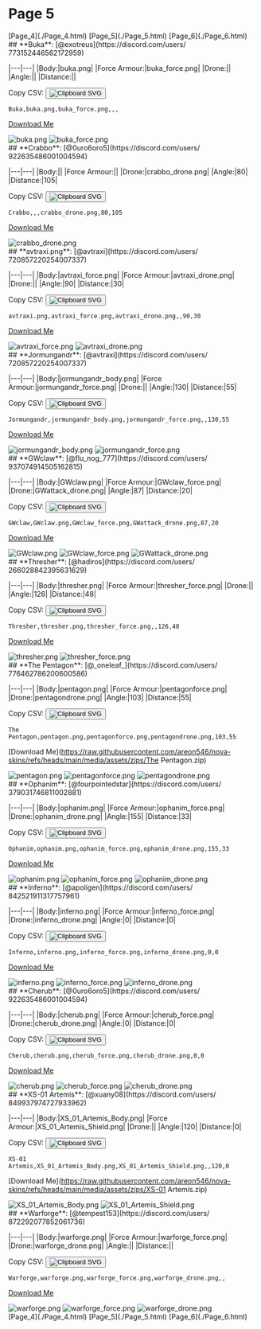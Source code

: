 # Page 5

<section class="nav">
[Page_4](./Page_4.html)
[Page_5](./Page_5.html)
[Page_6](./Page_6.html)
</section>
<section class='skins'>
<section class='skin'>
## **Buka**:
[@exotreus](https://discord.com/users/ 773152446562172959)


|---|---|
|Body:|buka.png|
|Force Armour:|buka_force.png|
|Drone:||
|Angle:||
|Distance:||

Copy CSV: <button class='copier' csv='Buka,buka.png,buka_force.png,,,'><img src='/static/svg/copy.svg' alt='Clipboard SVG'></img></button>

<code class='csv'>Buka,buka.png,buka_force.png,,,</code>

[Download Me](https://raw.githubusercontent.com/areon546/nova-skins/refs/heads/main/media/assets/zips/Buka.zip)

<section class='media'>
<img src='https://raw.githubusercontent.com/areon546/nova-skins/refs/heads/main/media/custom_skins/buka.png' alt='buka.png' class='body'></img>
<img src='https://raw.githubusercontent.com/areon546/nova-skins/refs/heads/main/media/custom_skins/buka_force.png' alt='buka_force.png' class='force'></img>

</section>
</section>
<section class='skin'>
## **Crabbo**:
[@0uro6oro5](https://discord.com/users/ 922635486001004594)


|---|---|
|Body:||
|Force Armour:||
|Drone:|crabbo_drone.png|
|Angle:|80|
|Distance:|105|

Copy CSV: <button class='copier' csv='Crabbo,,,crabbo_drone.png,80,105'><img src='/static/svg/copy.svg' alt='Clipboard SVG'></img></button>

<code class='csv'>Crabbo,,,crabbo_drone.png,80,105</code>

[Download Me](https://raw.githubusercontent.com/areon546/nova-skins/refs/heads/main/media/assets/zips/Crabbo.zip)

<section class='media'>
<img src='https://raw.githubusercontent.com/areon546/nova-skins/refs/heads/main/media/custom_skins/crabbo_drone.png' alt='crabbo_drone.png' class='drone'></img>

</section>
</section>
<section class='skin'>
## **avtraxi.png**:
[@avtraxi](https://discord.com/users/ 720857220254007337)


|---|---|
|Body:|avtraxi_force.png|
|Force Armour:|avtraxi_drone.png|
|Drone:||
|Angle:|90|
|Distance:|30|

Copy CSV: <button class='copier' csv='avtraxi.png,avtraxi_force.png,avtraxi_drone.png,,90,30'><img src='/static/svg/copy.svg' alt='Clipboard SVG'></img></button>

<code class='csv'>avtraxi.png,avtraxi_force.png,avtraxi_drone.png,,90,30</code>

[Download Me](https://raw.githubusercontent.com/areon546/nova-skins/refs/heads/main/media/assets/zips/avtraxi.png.zip)

<section class='media'>
<img src='https://raw.githubusercontent.com/areon546/nova-skins/refs/heads/main/media/custom_skins/avtraxi_force.png' alt='avtraxi_force.png' class='body'></img>
<img src='https://raw.githubusercontent.com/areon546/nova-skins/refs/heads/main/media/custom_skins/avtraxi_drone.png' alt='avtraxi_drone.png' class='force'></img>

</section>
</section>
<section class='skin'>
## **Jormungandr**:
[@avtraxi](https://discord.com/users/ 720857220254007337)


|---|---|
|Body:|jormungandr_body.png|
|Force Armour:|jormungandr_force.png|
|Drone:||
|Angle:|130|
|Distance:|55|

Copy CSV: <button class='copier' csv='Jormungandr,jormungandr_body.png,jormungandr_force.png,,130,55'><img src='/static/svg/copy.svg' alt='Clipboard SVG'></img></button>

<code class='csv'>Jormungandr,jormungandr_body.png,jormungandr_force.png,,130,55</code>

[Download Me](https://raw.githubusercontent.com/areon546/nova-skins/refs/heads/main/media/assets/zips/Jormungandr.zip)

<section class='media'>
<img src='https://raw.githubusercontent.com/areon546/nova-skins/refs/heads/main/media/custom_skins/jormungandr_body.png' alt='jormungandr_body.png' class='body'></img>
<img src='https://raw.githubusercontent.com/areon546/nova-skins/refs/heads/main/media/custom_skins/jormungandr_force.png' alt='jormungandr_force.png' class='force'></img>

</section>
</section>
<section class='skin'>
## **GWclaw**:
[@flu_nog_777](https://discord.com/users/ 937074914505162815)


|---|---|
|Body:|GWclaw.png|
|Force Armour:|GWclaw_force.png|
|Drone:|GWattack_drone.png|
|Angle:|87|
|Distance:|20|

Copy CSV: <button class='copier' csv='GWclaw,GWclaw.png,GWclaw_force.png,GWattack_drone.png,87,20'><img src='/static/svg/copy.svg' alt='Clipboard SVG'></img></button>

<code class='csv'>GWclaw,GWclaw.png,GWclaw_force.png,GWattack_drone.png,87,20</code>

[Download Me](https://raw.githubusercontent.com/areon546/nova-skins/refs/heads/main/media/assets/zips/GWclaw.zip)

<section class='media'>
<img src='https://raw.githubusercontent.com/areon546/nova-skins/refs/heads/main/media/custom_skins/GWclaw.png' alt='GWclaw.png' class='body'></img>
<img src='https://raw.githubusercontent.com/areon546/nova-skins/refs/heads/main/media/custom_skins/GWclaw_force.png' alt='GWclaw_force.png' class='force'></img>
<img src='https://raw.githubusercontent.com/areon546/nova-skins/refs/heads/main/media/custom_skins/GWattack_drone.png' alt='GWattack_drone.png' class='drone'></img>

</section>
</section>
<section class='skin'>
## **Thresher**:
[@hadiros](https://discord.com/users/ 266028842395631629)


|---|---|
|Body:|thresher.png|
|Force Armour:|thresher_force.png|
|Drone:||
|Angle:|126|
|Distance:|48|

Copy CSV: <button class='copier' csv='Thresher,thresher.png,thresher_force.png,,126,48'><img src='/static/svg/copy.svg' alt='Clipboard SVG'></img></button>

<code class='csv'>Thresher,thresher.png,thresher_force.png,,126,48</code>

[Download Me](https://raw.githubusercontent.com/areon546/nova-skins/refs/heads/main/media/assets/zips/Thresher.zip)

<section class='media'>
<img src='https://raw.githubusercontent.com/areon546/nova-skins/refs/heads/main/media/custom_skins/thresher.png' alt='thresher.png' class='body'></img>
<img src='https://raw.githubusercontent.com/areon546/nova-skins/refs/heads/main/media/custom_skins/thresher_force.png' alt='thresher_force.png' class='force'></img>

</section>
</section>
<section class='skin'>
## **The Pentagon**:
[@_oneleaf_](https://discord.com/users/ 776462786200600586)


|---|---|
|Body:|pentagon.png|
|Force Armour:|pentagonforce.png|
|Drone:|pentagondrone.png|
|Angle:|103|
|Distance:|55|

Copy CSV: <button class='copier' csv='The Pentagon,pentagon.png,pentagonforce.png,pentagondrone.png,103,55'><img src='/static/svg/copy.svg' alt='Clipboard SVG'></img></button>

<code class='csv'>The Pentagon,pentagon.png,pentagonforce.png,pentagondrone.png,103,55</code>

[Download Me](https://raw.githubusercontent.com/areon546/nova-skins/refs/heads/main/media/assets/zips/The Pentagon.zip)

<section class='media'>
<img src='https://raw.githubusercontent.com/areon546/nova-skins/refs/heads/main/media/custom_skins/pentagon.png' alt='pentagon.png' class='body'></img>
<img src='https://raw.githubusercontent.com/areon546/nova-skins/refs/heads/main/media/custom_skins/pentagonforce.png' alt='pentagonforce.png' class='force'></img>
<img src='https://raw.githubusercontent.com/areon546/nova-skins/refs/heads/main/media/custom_skins/pentagondrone.png' alt='pentagondrone.png' class='drone'></img>

</section>
</section>
<section class='skin'>
## **Ophanim**:
[@fourpointedstar](https://discord.com/users/ 379031746811002881)


|---|---|
|Body:|ophanim.png|
|Force Armour:|ophanim_force.png|
|Drone:|ophanim_drone.png|
|Angle:|155|
|Distance:|33|

Copy CSV: <button class='copier' csv='Ophanim,ophanim.png,ophanim_force.png,ophanim_drone.png,155,33'><img src='/static/svg/copy.svg' alt='Clipboard SVG'></img></button>

<code class='csv'>Ophanim,ophanim.png,ophanim_force.png,ophanim_drone.png,155,33</code>

[Download Me](https://raw.githubusercontent.com/areon546/nova-skins/refs/heads/main/media/assets/zips/Ophanim.zip)

<section class='media'>
<img src='https://raw.githubusercontent.com/areon546/nova-skins/refs/heads/main/media/custom_skins/ophanim.png' alt='ophanim.png' class='body'></img>
<img src='https://raw.githubusercontent.com/areon546/nova-skins/refs/heads/main/media/custom_skins/ophanim_force.png' alt='ophanim_force.png' class='force'></img>
<img src='https://raw.githubusercontent.com/areon546/nova-skins/refs/heads/main/media/custom_skins/ophanim_drone.png' alt='ophanim_drone.png' class='drone'></img>

</section>
</section>
<section class='skin'>
## **Inferno**:
[@apoligen](https://discord.com/users/ 842521911317757961)


|---|---|
|Body:|inferno.png|
|Force Armour:|inferno_force.png|
|Drone:|inferno_drone.png|
|Angle:|0|
|Distance:|0|

Copy CSV: <button class='copier' csv='Inferno,inferno.png,inferno_force.png,inferno_drone.png,0,0'><img src='/static/svg/copy.svg' alt='Clipboard SVG'></img></button>

<code class='csv'>Inferno,inferno.png,inferno_force.png,inferno_drone.png,0,0</code>

[Download Me](https://raw.githubusercontent.com/areon546/nova-skins/refs/heads/main/media/assets/zips/Inferno.zip)

<section class='media'>
<img src='https://raw.githubusercontent.com/areon546/nova-skins/refs/heads/main/media/custom_skins/inferno.png' alt='inferno.png' class='body'></img>
<img src='https://raw.githubusercontent.com/areon546/nova-skins/refs/heads/main/media/custom_skins/inferno_force.png' alt='inferno_force.png' class='force'></img>
<img src='https://raw.githubusercontent.com/areon546/nova-skins/refs/heads/main/media/custom_skins/inferno_drone.png' alt='inferno_drone.png' class='drone'></img>

</section>
</section>
<section class='skin'>
## **Cherub**:
[@0uro6oro5](https://discord.com/users/ 922635486001004594)


|---|---|
|Body:|cherub.png|
|Force Armour:|cherub_force.png|
|Drone:|cherub_drone.png|
|Angle:|0|
|Distance:|0|

Copy CSV: <button class='copier' csv='Cherub,cherub.png,cherub_force.png,cherub_drone.png,0,0'><img src='/static/svg/copy.svg' alt='Clipboard SVG'></img></button>

<code class='csv'>Cherub,cherub.png,cherub_force.png,cherub_drone.png,0,0</code>

[Download Me](https://raw.githubusercontent.com/areon546/nova-skins/refs/heads/main/media/assets/zips/Cherub.zip)

<section class='media'>
<img src='https://raw.githubusercontent.com/areon546/nova-skins/refs/heads/main/media/custom_skins/cherub.png' alt='cherub.png' class='body'></img>
<img src='https://raw.githubusercontent.com/areon546/nova-skins/refs/heads/main/media/custom_skins/cherub_force.png' alt='cherub_force.png' class='force'></img>
<img src='https://raw.githubusercontent.com/areon546/nova-skins/refs/heads/main/media/custom_skins/cherub_drone.png' alt='cherub_drone.png' class='drone'></img>

</section>
</section>
<section class='skin'>
## **XS-01 Artemis**:
[@xuany08](https://discord.com/users/ 849937974727933962)


|---|---|
|Body:|XS_01_Artemis_Body.png|
|Force Armour:|XS_01_Artemis_Shield.png|
|Drone:||
|Angle:|120|
|Distance:|0|

Copy CSV: <button class='copier' csv='XS-01 Artemis,XS_01_Artemis_Body.png,XS_01_Artemis_Shield.png,,120,0'><img src='/static/svg/copy.svg' alt='Clipboard SVG'></img></button>

<code class='csv'>XS-01 Artemis,XS_01_Artemis_Body.png,XS_01_Artemis_Shield.png,,120,0</code>

[Download Me](https://raw.githubusercontent.com/areon546/nova-skins/refs/heads/main/media/assets/zips/XS-01 Artemis.zip)

<section class='media'>
<img src='https://raw.githubusercontent.com/areon546/nova-skins/refs/heads/main/media/custom_skins/XS_01_Artemis_Body.png' alt='XS_01_Artemis_Body.png' class='body'></img>
<img src='https://raw.githubusercontent.com/areon546/nova-skins/refs/heads/main/media/custom_skins/XS_01_Artemis_Shield.png' alt='XS_01_Artemis_Shield.png' class='force'></img>

</section>
</section>
<section class='skin'>
## **Warforge**:
[@tempest153](https://discord.com/users/ 872292077852061736)


|---|---|
|Body:|warforge.png|
|Force Armour:|warforge_force.png|
|Drone:|warforge_drone.png|
|Angle:||
|Distance:||

Copy CSV: <button class='copier' csv='Warforge,warforge.png,warforge_force.png,warforge_drone.png,,'><img src='/static/svg/copy.svg' alt='Clipboard SVG'></img></button>

<code class='csv'>Warforge,warforge.png,warforge_force.png,warforge_drone.png,,</code>

[Download Me](https://raw.githubusercontent.com/areon546/nova-skins/refs/heads/main/media/assets/zips/Warforge.zip)

<section class='media'>
<img src='https://raw.githubusercontent.com/areon546/nova-skins/refs/heads/main/media/custom_skins/warforge.png' alt='warforge.png' class='body'></img>
<img src='https://raw.githubusercontent.com/areon546/nova-skins/refs/heads/main/media/custom_skins/warforge_force.png' alt='warforge_force.png' class='force'></img>
<img src='https://raw.githubusercontent.com/areon546/nova-skins/refs/heads/main/media/custom_skins/warforge_drone.png' alt='warforge_drone.png' class='drone'></img>

</section>
</section>
</section
<section class="nav">
[Page_4](./Page_4.html)
[Page_5](./Page_5.html)
[Page_6](./Page_6.html)
</section>